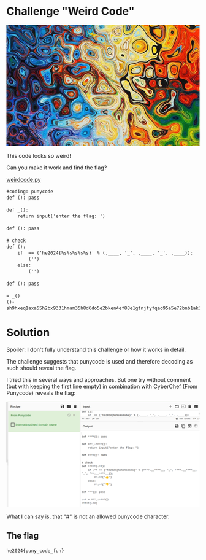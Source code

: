 # Challenge "Weird Code"
![Banner Image](banner.png)

This code looks so weird!

Can you make it work and find the flag?

[weirdcode.py](weirdcode.py)

    #coding: punycode
    def (): pass

    def _():
        return input('enter the flag: ')

    def (): pass

    # check
    def ():
        if  == ('he2024{%s%s%s%s%s}' % (.____, '_', .____, '_', .____)):
            ('')
        else:
            ('')
            
    def (): pass

    = _()
    ()-sh9hxeq1axa55h2bx9331hmam35h8d6do5e2bken4ef88e1gtnjfyfqao95a5e72bnb1ak3a8cya3agh0ac6oza8ac1b0c4d8a8dt08wicl3g0a4aik595n0cc7d9fc39h9bv049jqba4am6aetodu1avljn7255748a0ja

# Solution
Spoiler: I don't fully understand this challenge or how it works in detail.

The challenge suggests that punycode is used and therefore decoding as such should reveal the flag.

I tried this in several ways and approaches. But one try without comment (but with keeping the first line empty) in combination with CyberChef (From Punycode) reveals the flag:

![Flag](flag.png)

What I can say is, that "#" is not an allowed punycode character.

## The flag
    he2024{puny_code_fun}
